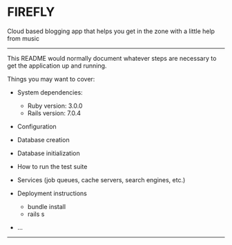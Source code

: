 # FIREFLY

Cloud based blogging app that helps you get in the zone with a little help from music

---

This README would normally document whatever steps are necessary to get the
application up and running.

Things you may want to cover:


- System dependencies:
    - Ruby version: 3.0.0
    - Rails version: 7.0.4

- Configuration

- Database creation
- Database initialization

- How to run the test suite

- Services (job queues, cache servers, search engines, etc.)

- Deployment instructions
    - bundle install
    - rails s

- ...

---

<!--SCREENSHOT-->
